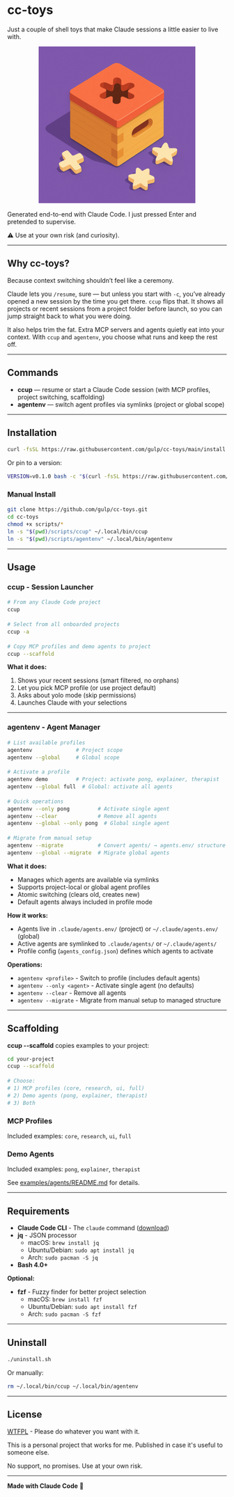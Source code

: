 # cc-toys

Just a couple of shell toys that make Claude sessions a little easier to live with.

<p align="center">
<img src="assets/shape_sorter.png" alt="cc-toys" width="360">
</p>

Generated end-to-end with Claude Code. I just pressed Enter and pretended to supervise.

⚠️ Use at your own risk (and curiosity).

---

## Why cc-toys?

Because context switching shouldn’t feel like a ceremony.

Claude lets you `/resume`, sure — but unless you start with `-c`, you’ve already opened a new session by the time you get there.
`ccup` flips that. It shows all projects or recent sessions from a project folder before launch, so you can jump straight back to what you were doing.

It also helps trim the fat. Extra MCP servers and agents quietly eat into your context. With `ccup` and `agentenv`, you choose what runs and keep the rest off.

---

## Commands

- **ccup** — resume or start a Claude Code session (with MCP profiles, project switching, scaffolding)
- **agentenv** — switch agent profiles via symlinks (project or global scope)

---

## Installation

```bash
curl -fsSL https://raw.githubusercontent.com/gulp/cc-toys/main/install.sh | bash
```

Or pin to a version:

```bash
VERSION=v0.1.0 bash -c "$(curl -fsSL https://raw.githubusercontent.com/gulp/cc-toys/main/install.sh)"
```

### Manual Install

```bash
git clone https://github.com/gulp/cc-toys.git
cd cc-toys
chmod +x scripts/*
ln -s "$(pwd)/scripts/ccup" ~/.local/bin/ccup
ln -s "$(pwd)/scripts/agentenv" ~/.local/bin/agentenv
```

---

## Usage

### ccup - Session Launcher

```bash
# From any Claude Code project
ccup

# Select from all onboarded projects
ccup -a

# Copy MCP profiles and demo agents to project
ccup --scaffold
```

**What it does:**

1. Shows your recent sessions (smart filtered, no orphans)
2. Let you pick MCP profile (or use project default)
3. Asks about yolo mode (skip permissions)
4. Launches Claude with your selections

---

### agentenv - Agent Manager

```bash
# List available profiles
agentenv              # Project scope
agentenv --global     # Global scope

# Activate a profile
agentenv demo         # Project: activate pong, explainer, therapist
agentenv --global full  # Global: activate all agents

# Quick operations
agentenv --only pong         # Activate single agent
agentenv --clear             # Remove all agents
agentenv --global --only pong  # Global single agent

# Migrate from manual setup
agentenv --migrate           # Convert agents/ → agents.env/ structure
agentenv --global --migrate  # Migrate global agents
```

**What it does:**

- Manages which agents are available via symlinks
- Supports project-local or global agent profiles
- Atomic switching (clears old, creates new)
- Default agents always included in profile mode

**How it works:**

- Agents live in `.claude/agents.env/` (project) or `~/.claude/agents.env/` (global)
- Active agents are symlinked to `.claude/agents/` or `~/.claude/agents/`
- Profile config (`agents_config.json`) defines which agents to activate

**Operations:**

- `agentenv <profile>` - Switch to profile (includes default agents)
- `agentenv --only <agent>` - Activate single agent (no defaults)
- `agentenv --clear` - Remove all agents
- `agentenv --migrate` - Migrate from manual setup to managed structure

---

## Scaffolding

**ccup --scaffold** copies examples to your project:

```bash
cd your-project
ccup --scaffold

# Choose:
# 1) MCP profiles (core, research, ui, full)
# 2) Demo agents (pong, explainer, therapist)
# 3) Both
```

### MCP Profiles

Included examples: `core`, `research`, `ui`, `full`

### Demo Agents

Included examples: `pong`, `explainer`, `therapist`

See [examples/agents/README.md](examples/agents/README.md) for details.

---

## Requirements

- **Claude Code CLI** - The `claude` command ([download](https://claude.ai/download))
- **jq** - JSON processor
  - macOS: `brew install jq`
  - Ubuntu/Debian: `sudo apt install jq`
  - Arch: `sudo pacman -S jq`
- **Bash 4.0+**

**Optional:**

- **fzf** - Fuzzy finder for better project selection
  - macOS: `brew install fzf`
  - Ubuntu/Debian: `sudo apt install fzf`
  - Arch: `sudo pacman -S fzf`

---

## Uninstall

```bash
./uninstall.sh
```

Or manually:

```bash
rm ~/.local/bin/ccup ~/.local/bin/agentenv
```

---

## License

[WTFPL](LICENSE) - Please do whatever you want with it.

This is a personal project that works for me. Published in case it's useful to someone else.

No support, no promises. Use at your own risk.

---

**Made with Claude Code** 🤖
